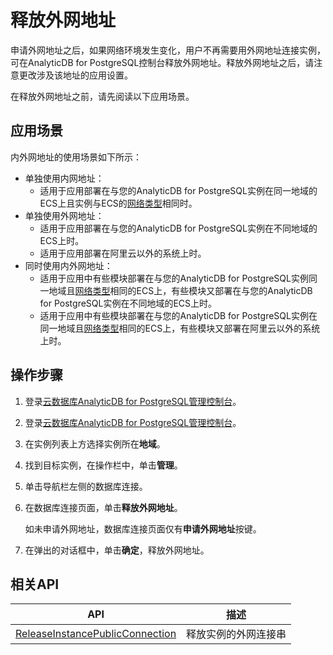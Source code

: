 # 释放外网地址

申请外网地址之后，如果网络环境发生变化，用户不再需要用外网地址连接实例，可在AnalyticDB for PostgreSQL控制台释放外网地址。释放外网地址之后，请注意更改涉及该地址的应用设置。

在释放外网地址之前，请先阅读以下应用场景。

## 应用场景

内外网地址的使用场景如下所示：

-   单独使用内网地址：
    -   适用于应用部署在与您的AnalyticDB for PostgreSQL实例在同一地域的ECS上且实例与ECS的[网络类型](/intl.zh-CN/常见问题/如何切换网络类型？.md)相同时。
-   单独使用外网地址：
    -   适用于应用部署在与您的AnalyticDB for PostgreSQL实例在不同地域的ECS上时。
    -   适用于应用部署在阿里云以外的系统上时。
-   同时使用内外网地址：
    -   适用于应用中有些模块部署在与您的AnalyticDB for PostgreSQL实例同一地域且[网络类型](/intl.zh-CN/常见问题/如何切换网络类型？.md)相同的ECS上，有些模块又部署在与您的AnalyticDB for PostgreSQL实例在不同地域的ECS上时。
    -   适用于应用中有些模块部署在与您的AnalyticDB for PostgreSQL实例在同一地域且[网络类型](/intl.zh-CN/常见问题/如何切换网络类型？.md)相同的ECS上，有些模块又部署在阿里云以外的系统上时。

## 操作步骤

1.  登录[云数据库AnalyticDB for PostgreSQL管理控制台](https://gpdb.console.aliyun.com)。
2.  登录[云数据库AnalyticDB for PostgreSQL管理控制台](https://partners-intl.console.aliyun.com/#/gpdb)。
3.  在实例列表上方选择实例所在**地域**。
4.  找到目标实例，在操作栏中，单击**管理**。
5.  单击导航栏左侧的数据库连接。
6.  在数据库连接页面，单击**释放外网地址**。

    如未申请外网地址，数据库连接页面仅有**申请外网地址**按键。

7.  在弹出的对话框中，单击**确定**，释放外网地址。

## 相关API

|API|描述|
|---|--|
|[ReleaseInstancePublicConnection](/intl.zh-CN/API参考/网络管理/ReleaseInstancePublicConnection.md)|释放实例的外网连接串|

